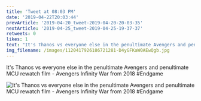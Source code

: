 ```yaml
---
title: 'Tweet at 08:03 PM'
date: '2019-04-22T20:03:44'
prevArticle: '2019-04-20_tweet-2019-04-20-20-03-35'
nextArticle: '2019-04-25_tweet-2019-04-25-19-37-37'
retweets: 0
likes: 1
text: "It's Thanos vs everyone else in the penultimate Avengers and penultimate MCU rewatch film - Avengers Infinity War from 2018 #Endgame"
img_filename: /images/1120417926186721281-D4yGFKaW0AEwQgb.jpg
---
```

It's Thanos vs everyone else in the penultimate Avengers and penultimate MCU rewatch film - Avengers Infinity War from 2018 #Endgame

![It's Thanos vs everyone else in the penultimate Avengers and penultimate MCU rewatch film - Avengers Infinity War from 2018 #Endgame](/images/1120417926186721281-D4yGFKaW0AEwQgb.jpg "It's Thanos vs everyone else in the penultimate Avengers and penultimate MCU rewatch film - Avengers Infinity War from 2018 #Endgame")